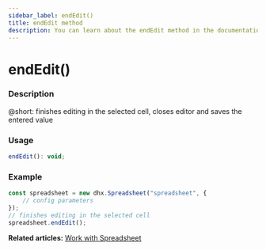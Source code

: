 ```yaml
---
sidebar_label: endEdit()
title: endEdit method
description: You can learn about the endEdit method in the documentation of the DHTMLX JavaScript Spreadsheet library. Browse developer guides and API reference, try out code examples and live demos, and download a free 30-day evaluation version of DHTMLX Spreadsheet.
---
```


# endEdit()

### Description

@short: finishes editing in the selected cell, closes editor and saves the entered value

### Usage

~~~jsx
endEdit(): void;
~~~

### Example

~~~jsx {5}
const spreadsheet = new dhx.Spreadsheet("spreadsheet", {
    // config parameters
});
// finishes editing in the selected cell
spreadsheet.endEdit();
~~~

**Related articles:** [Work with Spreadsheet](working_with_ssheet.md#editing-cell)

